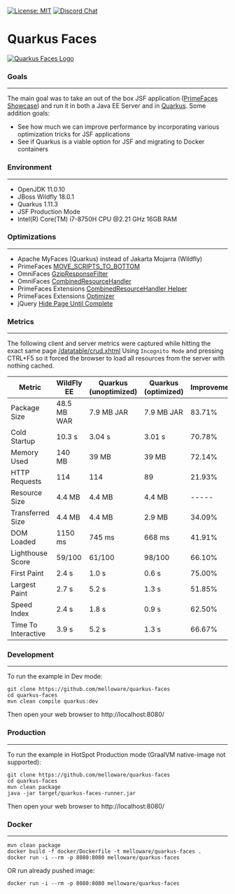 [![License: MIT](https://img.shields.io/badge/License-MIT-yellow.svg)](https://opensource.org/licenses/MIT)
[![Discord Chat](https://img.shields.io/badge/chat-discord-7289da)](https://discord.gg/gzKFYnpmCY)

Quarkus Faces
==========================

[![Quarkus Faces Logo](https://github.com/melloware/quarkus-faces/blob/main/src/site/QuarkusFaces.svg)](https://github.com/melloware/quarkus-faces)

### Goals
***
The main goal was to take an out of the box JSF application ([PrimeFaces Showcase](https://github.com/primefaces/primefaces-showcase)) 
and run it in both a Java EE Server and in [Quarkus](https://quarkus.io/). 
Some addition goals:
- See how much we can improve performance by incorporating various optimization tricks for JSF applications
- See if Quarkus is a viable option for JSF and migrating to Docker containers

### Environment
***
- OpenJDK 11.0.10
- JBoss Wildfly 18.0.1
- Quarkus 1.11.3
- JSF Production Mode
- Intel(R) Core(TM) i7-8750H CPU @2.21 GHz 16GB RAM

### Optimizations
***
- Apache MyFaces (Quarkus) instead of Jakarta Mojarra (Wildfly)
- PrimeFaces [MOVE_SCRIPTS_TO_BOTTOM](https://primefaces.github.io/primefaces/10_0_0/#/gettingstarted/configuration?id=configuration)
- OmniFaces [GzipResponseFilter](https://showcase.omnifaces.org/filters/GzipResponseFilter)
- OmniFaces [CombinedResourceHandler](https://showcase.omnifaces.org/resourcehandlers/CombinedResourceHandler)
- PrimeFaces Extensions [CombinedResourceHandler Helper](https://github.com/primefaces-extensions/primefaces-extensions/issues/293) 
- PrimeFaces Extensions [Optimizer](https://github.com/primefaces-extensions/resources-optimizer-maven-plugin)
- jQuery [Hide Page Until Complete](https://stackoverflow.com/questions/9550760/hide-page-until-everything-is-loaded-advanced/28129691#28129691)

### Metrics
***
The following client and server metrics were captured while hitting the exact same page [/datatable/crud.xhtml](https://www.primefaces.org/showcase/ui/data/datatable/crud.xhtml)
Using `Incognito Mode` and pressing CTRL+F5 so it forced the browser to load all resources from the server with nothing cached.

Metric                |  WildFly EE | Quarkus (unoptimized) | Quarkus (optimized) | Improvement |
----------------------| ----------  | ----------------------| --------------------|-------------|
Package Size          | 48.5 MB WAR | 7.9 MB JAR            | 7.9 MB JAR          | 83.71%      |
Cold Startup          | 10.3 s      | 3.04 s                | 3.01 s              | 70.78%      |
Memory Used           | 140 MB      | 39 MB                 | 39 MB               | 72.14%      |
HTTP Requests         | 114         | 114                   | 89                  | 21.93%      |
Resource Size         | 4.4 MB      | 4.4 MB                | 4.4 MB              | -----       |
Transferred Size      | 4.4 MB      | 4.4 MB                | 2.9 MB              | 34.09%      |
DOM Loaded            | 1150 ms     | 745 ms                | 668 ms              | 41.91%      |
Lighthouse Score      | 59/100      | 61/100                | 98/100              | 66.10%      |
First Paint           | 2.4 s       | 1.0 s                 | 0.6 s               | 75.00%      |
Largest Paint         | 2.7 s       | 5.2 s                 | 1.3 s               | 51.85%      |
Speed Index           | 2.4 s       | 1.8 s                 | 0.9 s               | 62.50%      |
Time To Interactive   | 3.9 s       | 5.2 s                 | 1.3 s               | 66.67%      |


### Development

***
To run the example in Dev mode:

```
git clone https://github.com/melloware/quarkus-faces
cd quarkus-faces
mvn clean compile quarkus:dev
```

Then open your web browser to http://localhost:8080/

### Production

***
To run the example in HotSpot Production mode (GraalVM native-image not supported):

```
git clone https://github.com/melloware/quarkus-faces
cd quarkus-faces
mvn clean package
java -jar target/quarkus-faces-runner.jar
```

Then open your web browser to http://localhost:8080/

### Docker

***
```
mvn clean package 
docker build -f docker/Dockerfile -t melloware/quarkus-faces . 
docker run -i --rm -p 8080:8080 melloware/quarkus-faces
```

OR run already pushed image:
```
docker run -i --rm -p 8080:8080 melloware/quarkus-faces
```
